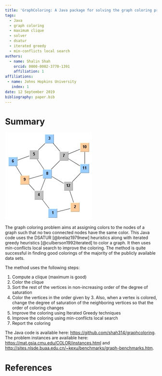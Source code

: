 ```yaml
---
title: 'GraphColoring: A Java package for solving the graph coloring problem'
tags:
  - Java
  - graph coloring
  - maximum clique
  - solver
  - dsatur
  - iterated greedy
  - min-conflicts local search
authors:
  - name: Shalin Shah
    orcid: 0000-0002-3770-1391
    affiliation: 1
affiliations:
 - name: Johns Hopkins University
   index: 1
date: 12 September 2019
bibliography: paper.bib
---
```


# Summary

![Three Coloring.](threecoloring.jpg)

The graph coloring problem aims at assigning colors to the nodes of a graph such that no two connected nodes have the same color. This Java code uses the DSATUR [@brelaz1979new] heuristics along with iterated greedy heuristics [@culberson1992iterated] to color a graph. It then uses min-conflicts local search to improve the coloring. The method is quite successful in finding good colorings of the majority of the publicly available data sets.

The method uses the following steps:

1) Compute a clique (maximum is good)
2) Color the clique
3) Sort the rest of the vertices in non-increasing order of the degree of saturation
4) Color the vertices in the order given by 3. Also, when a vertex is colored, change the degree of saturation of the neighboring vertices so that the order of coloring changes
5) Improve the coloring using Iterated Greedy techniques
6) Improve the coloring using min-conflicts local search
7) Report the coloring

The Java code is available here: <https://github.com/shah314/graphcoloring>. The problem instances are available here: <https://mat.gsia.cmu.edu/COLOR/instances.html> and <http://sites.nlsde.buaa.edu.cn/~kexu/benchmarks/graph-benchmarks.htm>.

# References
